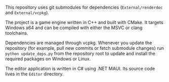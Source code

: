 This repository uses git submodules for dependencies (`External/renderdoc` and `External/vcpkg`).

The project is a game engine written in C++ and built with CMake. It targets Windows x64 and can be compiled with either the MSVC or clang toolchains.

Dependencies are managed through vcpkg. Whenever you update the repository (for example, pull new commits or fetch submodule changes) run `python update_deps.py` from the repository root to update and install the required packages on Windows or Linux.

The editor application is written in C# using .NET MAUI. Its source code lives in the `Editor` directory.
